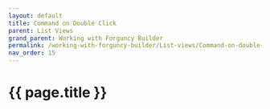 ```yaml
---
layout: default
title: Command on Double Click
parent: List Views
grand_parent: Working with Forguncy Builder
permalink: /working-with-forguncy-builder/List-views/Command-on-double-click
nav_order: 15
---
```


# {{ page.title }}